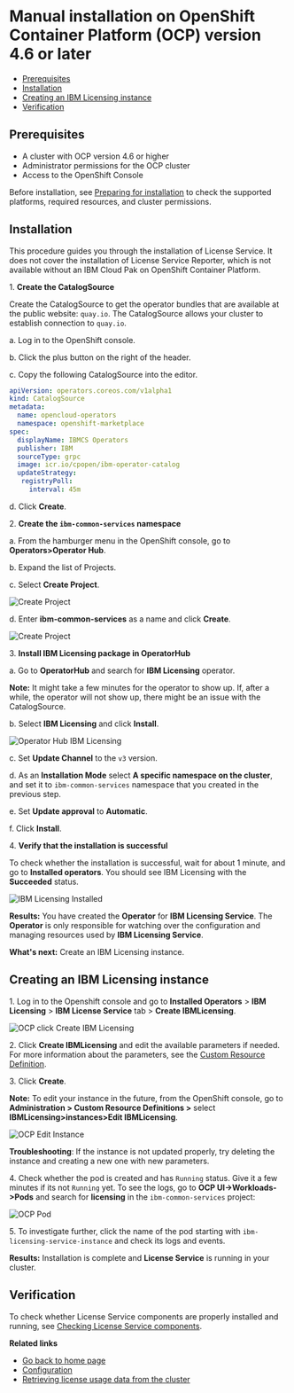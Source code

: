 # Manual installation on OpenShift Container Platform (OCP) version 4.6 or later

- [Prerequisites](#prerequisites)
- [Installation](#installation)
- [Creating an IBM Licensing instance](#creating-an-ibm-licensing-instance)
- [Verification](#verification)

## Prerequisites

- A cluster with OCP version 4.6 or higher
- Administrator permissions for the OCP cluster
- Access to the OpenShift Console

Before installation, see [Preparing for installation](Preparing_for_installation.md) to check the supported platforms, required resources, and cluster permissions.

## Installation

This procedure guides you through the installation of License Service. It does not cover the installation of License Service Reporter, which is not available without an IBM Cloud Pak on OpenShift Container Platform.

1\. **Create the CatalogSource**

Create the CatalogSource to get the operator bundles that are available at the public website: `quay.io`. The CatalogSource allows your cluster to establish connection to `quay.io`.

a. Log in to the OpenShift console.

b. Click the plus button on the right of the header.

c. Copy the following CatalogSource into the editor.

```yaml
apiVersion: operators.coreos.com/v1alpha1
kind: CatalogSource
metadata:
  name: opencloud-operators
  namespace: openshift-marketplace
spec:
  displayName: IBMCS Operators
  publisher: IBM
  sourceType: grpc
  image: icr.io/cpopen/ibm-operator-catalog
  updateStrategy:
   registryPoll:
     interval: 45m
```

d. Click **Create**.

2\. **Create the `ibm-common-services` namespace**

a. From the hamburger menu in the OpenShift console, go to **Operators>Operator Hub**.

b. Expand the list of Projects.

c. Select **Create Project**.

![Create Project](/images/create-project.png)

d. Enter **ibm-common-services** as a name and click **Create**.

![Create Project](/images/create-project-2.png)

3\. **Install IBM Licensing package in OperatorHub**

a. Go to **OperatorHub** and search for **IBM Licensing** operator.

   **Note:** It might take a few minutes for the operator to show up. If, after a while, the operator will not show up, there might be an issue with the CatalogSource.

b. Select **IBM Licensing** and click **Install**.

![Operator Hub IBM Licensing](/images/operator-hub-licensing.png)

c. Set **Update Channel** to the `v3` version.

d. As an **Installation Mode** select **A specific namespace on the cluster**, and set it to `ibm-common-services` namespace that you created in the previous step.

e. Set **Update approval** to **Automatic**.

f. Click **Install**.

4\. **Verify that the installation is successful**

To check whether the installation is successful, wait for about 1 minute, and go to **Installed operators**. You should see IBM Licensing with the **Succeeded** status.

![IBM Licensing Installed](/images/installed.png)

**Results:**
You have created the **Operator** for **IBM Licensing Service**. The **Operator** is only responsible for watching over the configuration and managing resources used by **IBM Licensing Service**.

**What's next:**
Create an IBM Licensing instance.

## Creating an IBM Licensing instance

1\. Log in to the Openshift console and go to **Installed Operators** > **IBM Licensing** > **IBM License Service** tab > **Create IBMLicensing**.

![OCP click Create IBM Licensing](/images/ocp_create_instance.png)

2\. Click **Create IBMLicensing** and edit the available parameters if needed.  For more information about the parameters, see the [Custom Resource Definition](/bundle/manifests/operator.ibm.com_ibmlicensings.yaml).

3\. Click **Create**.

   **Note:** To edit your instance in the future, from the OpenShift console, go to **Administration > Custom Resource Definitions >** select **IBMLicensing>instances>Edit IBMLicensing**.

![OCP Edit Instance](/images/ocp_edit_instance.png)

**Troubleshooting**: If the instance is not updated properly, try deleting the instance and creating a new one with new parameters.

4\. Check whether the pod is created and has `Running` status. Give it a few minutes if its not `Running` yet.
To see the logs, go to **OCP UI->Workloads->Pods** and search for **licensing** in the `ibm-common-services` project:

![OCP Pod](/images/ocp_pod.png)

5\. To investigate further, click the name of the pod starting with `ibm-licensing-service-instance` and check its logs and events.

**Results:**
Installation is complete and **License Service** is running in your cluster.

## Verification

To check whether License Service components are properly installed and running, see [Checking License Service components](Configuration.md#checking-license-service-components).

<b>Related links</b>

- [Go back to home page](../License_Service_main.md#documentation)
- [Configuration](Configuration.md)
- [Retrieving license usage data from the cluster](Retrieving_data.md)
